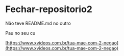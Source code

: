 # Fechar-repositorio2
Não teve README.md no outro

Pau no seu cu

[https://www.xvideos.com.br/tua-mae-com-2-negao](https://www.xvideos.com.br/tua-mae-com-2-negao)
